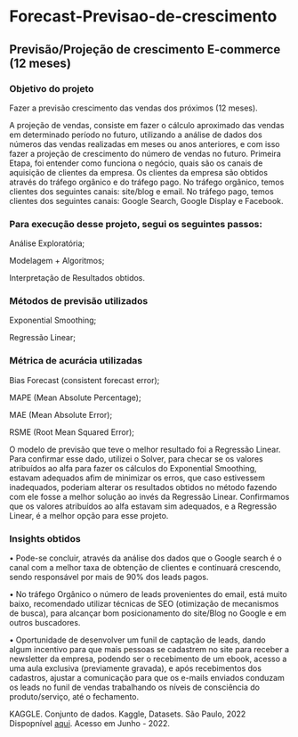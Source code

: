 # Forecast-Previsao-de-crescimento
## Previsão/Projeção de crescimento E-commerce (12 meses)

### Objetivo do projeto
Fazer a previsão crescimento das vendas dos próximos (12 meses).

A projeção de vendas, consiste em fazer o cálculo aproximado das vendas em determinado período no futuro, utilizando a análise de dados dos números das vendas realizadas em meses ou anos anteriores, e com isso fazer a projeção de crescimento do número de vendas no futuro. 
Primeira Etapa, foi entender como funciona o negócio, quais são os canais de aquisição de clientes da empresa.
Os clientes da empresa são obtidos através do tráfego orgânico e do tráfego pago.
No tráfego orgânico, temos clientes dos seguintes canais: site/blog e email.
No tráfego pago, temos clientes dos seguintes canais: Google Search, Google Display e Facebook.

### Para execução desse projeto, segui os seguintes passos:
Análise Exploratória;

Modelagem + Algoritmos;

Interpretação de Resultados obtidos.

### Métodos de previsão utilizados
Exponential Smoothing;

Regressão Linear;

### Métrica de acurácia utilizadas
Bias Forecast (consistent forecast error);

MAPE (Mean Absolute Percentage);

MAE (Mean Absolute Error);

RSME (Root Mean Squared Error);

O modelo de previsão que teve o melhor resultado foi a Regressão Linear.
Para confirmar esse dado, utilizei o Solver, para checar se os valores atribuídos ao alfa para fazer os cálculos do Exponential Smoothing, estavam adequados afim de minimizar os erros, que caso estivessem inadequados, poderiam alterar os resultados obtidos no método fazendo com ele fosse a melhor solução ao invés da Regressão Linear. Confirmamos que os valores atribuídos ao alfa estavam sim adequados, e a Regressão Linear, é a melhor opção para esse projeto.

### Insights obtidos

•	Pode-se concluir, através da análise dos dados que o Google search é o canal com a melhor taxa de obtenção de clientes e continuará crescendo, sendo responsável por mais de 90% dos leads pagos. 

•	No tráfego Orgânico o número de leads provenientes do email, está muito baixo, recomendado utilizar técnicas de SEO (otimização de mecanismos de busca), para alcançar bom posicionamento do site/Blog no Google e em outros buscadores.


•	Oportunidade de desenvolver um funil de captação de leads, dando algum incentivo para que mais pessoas se cadastrem no site para receber a newsletter da empresa, podendo ser o recebimento de um ebook, acesso a uma aula exclusiva (previamente gravada), e após recebimentos dos cadastros, ajustar a comunicação para que os e-mails enviados conduzam os leads no funil de vendas trabalhando os níveis de consciência do produto/serviço, até o fechamento.



KAGGLE. Conjunto de dados. Kaggle, Datasets. São Paulo, 2022 Dispopnível [aqui](https://www.kaggle.com/olistbr/marketing-funnel-olist/home?select=olist_marketing_qualified_leads_dataset.csv). Acesso em Junho - 2022.
